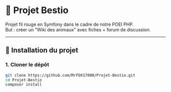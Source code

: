 # 🐾 Projet Bestio

Projet fil rouge en Symfony dans le cadre de notre POEI PHP.  
But : créer un "Wiki des animaux" avec fiches + forum de discussion.

---

## 🚀 Installation du projet

### 1. Cloner le dépôt

```bash
git clone https://github.com/MrFOX17000/Projet-Bestio.git
cd Projet-Bestio
composer install
```
